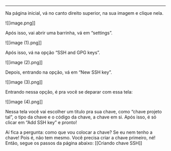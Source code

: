 ___
Na página inicial, vá no canto direito superior, na sua imagem e clique nela.

![[image.png]]

Após isso, vai abrir uma barrinha, vá em “settings”.

![[image (1).png]]

Após isso, vá na opção “SSH and GPG keys”.

![[image (2).png]]

Depois, entrando na opção, vá em “New SSH key”.

![[image (3).png]]

Entrando nessa opção, é pra você se deparar com essa tela:

![[image (4).png]]

Nessa tela você vai escolher um titulo pra sua chave, como “chave projeto tal”, o tipo da chave e o código da chave, a chave em si. Após isso, é só clicar em “Add SSH key” e pronto!

Aí fica a pergunta: como que vou colocar a chave? Se eu nem tenho a chave! Pois é, não tem mesmo. Você precisa criar a chave primeiro, né! Então, segue os passos da página abaixo:
[[Criando chave SSH]]